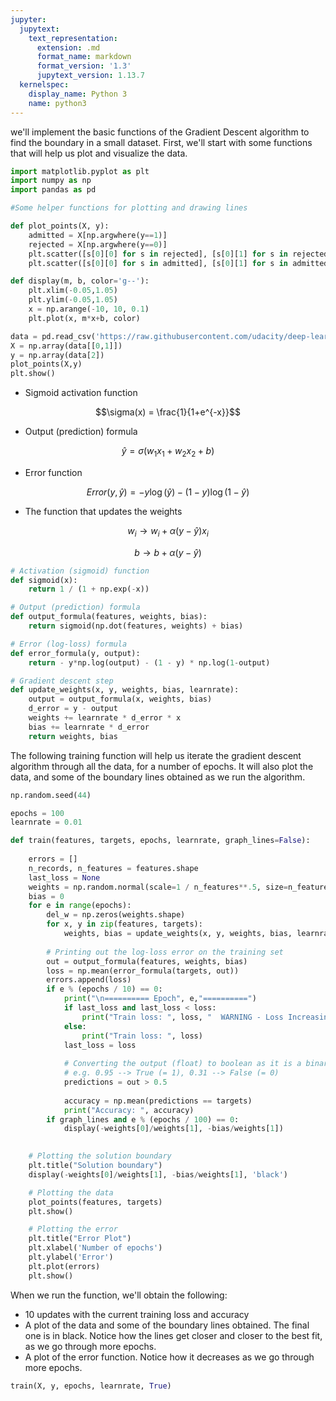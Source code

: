 ```yaml
---
jupyter:
  jupytext:
    text_representation:
      extension: .md
      format_name: markdown
      format_version: '1.3'
      jupytext_version: 1.13.7
  kernelspec:
    display_name: Python 3
    name: python3
---
```


<!-- #region id="JJlouCu108PF" -->
we'll implement the basic functions of the Gradient Descent algorithm to find the boundary in a small dataset. First, we'll start with some functions that will help us plot and visualize the data.
<!-- #endregion -->

```python id="NSmwqCcu1L6W" executionInfo={"status": "ok", "timestamp": 1631195573828, "user_tz": -330, "elapsed": 700, "user": {"displayName": "Sparsh Agarwal", "photoUrl": "", "userId": "13037694610922482904"}}
import matplotlib.pyplot as plt
import numpy as np
import pandas as pd

#Some helper functions for plotting and drawing lines

def plot_points(X, y):
    admitted = X[np.argwhere(y==1)]
    rejected = X[np.argwhere(y==0)]
    plt.scatter([s[0][0] for s in rejected], [s[0][1] for s in rejected], s = 25, color = 'blue', edgecolor = 'k')
    plt.scatter([s[0][0] for s in admitted], [s[0][1] for s in admitted], s = 25, color = 'red', edgecolor = 'k')

def display(m, b, color='g--'):
    plt.xlim(-0.05,1.05)
    plt.ylim(-0.05,1.05)
    x = np.arange(-10, 10, 0.1)
    plt.plot(x, m*x+b, color)
```

```python colab={"base_uri": "https://localhost:8080/", "height": 265} id="ZRHt-Mj01Slt" executionInfo={"status": "ok", "timestamp": 1631195611817, "user_tz": -330, "elapsed": 525, "user": {"displayName": "Sparsh Agarwal", "photoUrl": "", "userId": "13037694610922482904"}} outputId="00c2c3d3-31ee-4e01-80f9-0f0aa9b4c2ca"
data = pd.read_csv('https://raw.githubusercontent.com/udacity/deep-learning-v2-pytorch/master/intro-neural-networks/gradient-descent/data.csv', header=None)
X = np.array(data[[0,1]])
y = np.array(data[2])
plot_points(X,y)
plt.show()
```

<!-- #region id="BvrTusgE12Xe" -->
- Sigmoid activation function

$$\sigma(x) = \frac{1}{1+e^{-x}}$$

- Output (prediction) formula

$$\hat{y} = \sigma(w_1 x_1 + w_2 x_2 + b)$$

- Error function

$$Error(y, \hat{y}) = - y \log(\hat{y}) - (1-y) \log(1-\hat{y})$$

- The function that updates the weights

$$ w_i \longrightarrow w_i + \alpha (y - \hat{y}) x_i$$

$$ b \longrightarrow b + \alpha (y - \hat{y})$$
<!-- #endregion -->

```python id="v7_iirSK1b2M" executionInfo={"status": "ok", "timestamp": 1631196442615, "user_tz": -330, "elapsed": 467, "user": {"displayName": "Sparsh Agarwal", "photoUrl": "", "userId": "13037694610922482904"}}
# Activation (sigmoid) function
def sigmoid(x):
    return 1 / (1 + np.exp(-x))

# Output (prediction) formula
def output_formula(features, weights, bias):
    return sigmoid(np.dot(features, weights) + bias)

# Error (log-loss) formula
def error_formula(y, output):
    return - y*np.log(output) - (1 - y) * np.log(1-output)

# Gradient descent step
def update_weights(x, y, weights, bias, learnrate):
    output = output_formula(x, weights, bias)
    d_error = y - output
    weights += learnrate * d_error * x
    bias += learnrate * d_error
    return weights, bias
```

<!-- #region id="g55v6K862D3T" -->
The following training function will help us iterate the gradient descent algorithm through all the data, for a number of epochs. It will also plot the data, and some of the boundary lines obtained as we run the algorithm.
<!-- #endregion -->

```python id="_jJ3uDFO2Gq9" executionInfo={"status": "ok", "timestamp": 1631196443247, "user_tz": -330, "elapsed": 3, "user": {"displayName": "Sparsh Agarwal", "photoUrl": "", "userId": "13037694610922482904"}}
np.random.seed(44)

epochs = 100
learnrate = 0.01

def train(features, targets, epochs, learnrate, graph_lines=False):
    
    errors = []
    n_records, n_features = features.shape
    last_loss = None
    weights = np.random.normal(scale=1 / n_features**.5, size=n_features)
    bias = 0
    for e in range(epochs):
        del_w = np.zeros(weights.shape)
        for x, y in zip(features, targets):
            weights, bias = update_weights(x, y, weights, bias, learnrate)
        
        # Printing out the log-loss error on the training set
        out = output_formula(features, weights, bias)
        loss = np.mean(error_formula(targets, out))
        errors.append(loss)
        if e % (epochs / 10) == 0:
            print("\n========== Epoch", e,"==========")
            if last_loss and last_loss < loss:
                print("Train loss: ", loss, "  WARNING - Loss Increasing")
            else:
                print("Train loss: ", loss)
            last_loss = loss
            
            # Converting the output (float) to boolean as it is a binary classification
            # e.g. 0.95 --> True (= 1), 0.31 --> False (= 0)
            predictions = out > 0.5
            
            accuracy = np.mean(predictions == targets)
            print("Accuracy: ", accuracy)
        if graph_lines and e % (epochs / 100) == 0:
            display(-weights[0]/weights[1], -bias/weights[1])
            

    # Plotting the solution boundary
    plt.title("Solution boundary")
    display(-weights[0]/weights[1], -bias/weights[1], 'black')

    # Plotting the data
    plot_points(features, targets)
    plt.show()

    # Plotting the error
    plt.title("Error Plot")
    plt.xlabel('Number of epochs')
    plt.ylabel('Error')
    plt.plot(errors)
    plt.show()
```

<!-- #region id="tDM8b5Kg2-9T" -->
When we run the function, we'll obtain the following:
- 10 updates with the current training loss and accuracy
- A plot of the data and some of the boundary lines obtained. The final one is in black. Notice how the lines get closer and closer to the best fit, as we go through more epochs.
- A plot of the error function. Notice how it decreases as we go through more epochs.
<!-- #endregion -->

```python colab={"base_uri": "https://localhost:8080/", "height": 1000} id="A_zVS6ES2_KU" executionInfo={"status": "ok", "timestamp": 1631196445953, "user_tz": -330, "elapsed": 1818, "user": {"displayName": "Sparsh Agarwal", "photoUrl": "", "userId": "13037694610922482904"}} outputId="f86b820e-f754-4b38-cb81-aecc6e226c97"
train(X, y, epochs, learnrate, True)
```

```python id="pgWiZgdo4nFn"

```
